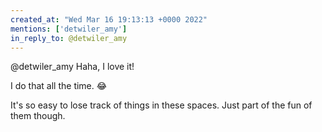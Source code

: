 ```yaml
---
created_at: "Wed Mar 16 19:13:13 +0000 2022"
mentions: ['detwiler_amy']
in_reply_to: @detwiler_amy
---
```


@detwiler_amy Haha, I love it!

I do that all the time. 😂 

It's so easy to lose track of things in these spaces. Just part of the fun of them though.
